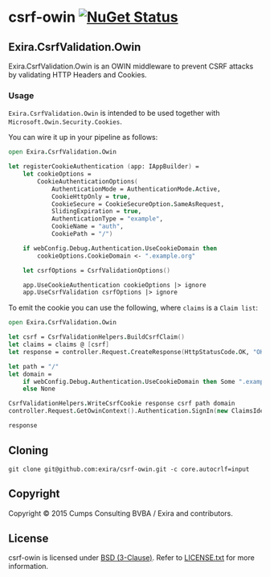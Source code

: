 # csrf-owin [![NuGet Status](http://img.shields.io/nuget/v/Exira.CsrfValidation.Owin.svg?style=flat)](https://www.nuget.org/packages/Exira.CsrfValidation.Owin/)

## Exira.CsrfValidation.Owin

Exira.CsrfValidation.Owin is an OWIN middleware to prevent CSRF attacks by validating HTTP Headers and Cookies.

### Usage

`Exira.CsrfValidation.Owin` is intended to be used together with `Microsoft.Owin.Security.Cookies`.

You can wire it up in your pipeline as follows:

```fsharp
open Exira.CsrfValidation.Owin

let registerCookieAuthentication (app: IAppBuilder) =
    let cookieOptions =
        CookieAuthenticationOptions(
            AuthenticationMode = AuthenticationMode.Active,
            CookieHttpOnly = true,
            CookieSecure = CookieSecureOption.SameAsRequest,
            SlidingExpiration = true,
            AuthenticationType = "example",
            CookieName = "auth",
            CookiePath = "/")

    if webConfig.Debug.Authentication.UseCookieDomain then
        cookieOptions.CookieDomain <- ".example.org"

    let csrfOptions = CsrfValidationOptions()

    app.UseCookieAuthentication cookieOptions |> ignore
    app.UseCsrfValidation csrfOptions |> ignore
```

To emit the cookie you can use the following, where `claims` is a `Claim list`:

``` fsharp
open Exira.CsrfValidation.Owin

let csrf = CsrfValidationHelpers.BuildCsrfClaim()
let claims = claims @ [csrf]
let response = controller.Request.CreateResponse(HttpStatusCode.OK, "OK")

let path = "/"
let domain =
    if webConfig.Debug.Authentication.UseCookieDomain then Some ".example.org"
    else None

CsrfValidationHelpers.WriteCsrfCookie response csrf path domain
controller.Request.GetOwinContext().Authentication.SignIn(new ClaimsIdentity(claims, "example"))

response
```

## Cloning

```git clone git@github.com:exira/csrf-owin.git -c core.autocrlf=input```

## Copyright

Copyright © 2015 Cumps Consulting BVBA / Exira and contributors.

## License

csrf-owin is licensed under [BSD (3-Clause)](http://choosealicense.com/licenses/bsd-3-clause/ "Read more about the BSD (3-Clause) License"). Refer to [LICENSE.txt](https://github.com/exira/csrf-owin/blob/master/LICENSE.txt) for more information.

